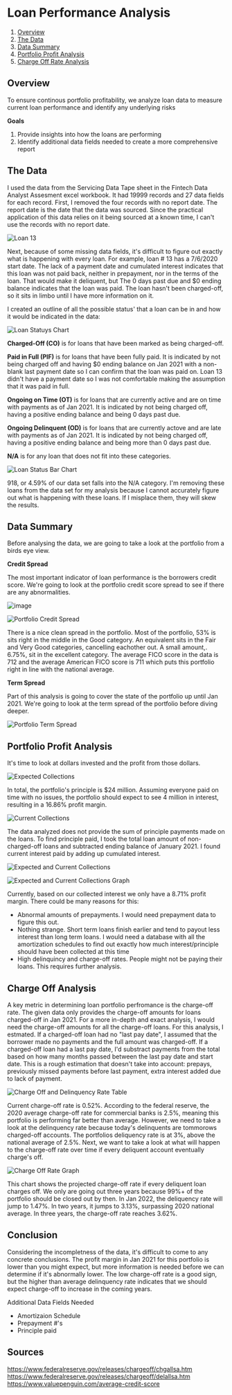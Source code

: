 # Loan Performance Analysis

1. [Overview](#overview)
2. [The Data](#the-data)
3. [Data Summary](#data-summary)
4. [Portfolio Profit Analysis](#portfolio-profit-analysis)
5. [Charge Off Rate Analysis](#charge-off-rate-analysis)


## Overview <a name="overview"></a>
To ensure continous portfolio profitability, we analyze loan data to measure current loan performance and identify any underlying risks

**Goals**
1. Provide insights into how the loans are performing
2. Identify additional data fields needed to create a more comprehensive report


## The Data <a name="the-data"></a>
I used the data from the Servicing Data Tape sheet in the Fintech Data Analyst Assesment excel workbook. It had 19999 records and 27 data fields for each record. First, I removed the four records with no report date. The report date is the date that the data was sourced. Since the practical application of this data relies on it being sourced at a known time, I can't use the records with no report date. 


![Loan 13](https://user-images.githubusercontent.com/74626307/122025071-086c4080-cd97-11eb-9f44-2253fedfad45.png)


Next, because of some missing data fields, it's difficult to figure out exactly what is happening with every loan. For example, loan # 13 has a 7/6/2020 start date. The lack of a payment date and cumulated interest indicates that this loan was not paid back, neither in prepayment, nor in the terms of the loan. That would make it deliquent, but The 0 days past due and $0 ending balance indicates that the loan was paid. The loan hasn't been charged-off, so it sits in limbo until I have more information on it. 


I created an outline of all the possible status' that a loan can be in and how it would be indicated in the data:

  
![Loan Statuys Chart](https://user-images.githubusercontent.com/74626307/122027146-db209200-cd98-11eb-8eb8-e79faa34ea0b.png)


**Charged-Off (CO)** is for loans that have been marked as being charged-off.

**Paid in Full (PIF)** is for loans that have been fully paid. It is indicated by not being charged off and having $0 ending balance on Jan 2021 with a non-blank last payment date so I can confirm that the loan was paid on. Loan 13 didn't have a payment date so I was not comfortable making the assumption that it was paid in full. 

**Ongoing on Time (OT)** is for loans that are currently active and are on time with payments as of Jan 2021. It is indicated by not being charged off, having a positive ending balance and being 0 days past due. 

**Ongoing Delinquent (OD)** is for loans that are currently actove and are late with payments as of Jan 2021. It is indicated by not being charged off, having a positive ending balance and being more than 0 days past due.

**N/A** is for any loan that does not fit into these categories.


![Loan Status Bar Chart](https://user-images.githubusercontent.com/74626307/122028358-f4760e00-cd99-11eb-8b8c-db6e64ea4ab6.png)


918, or 4.59% of our data set falls into the N/A category. I'm removing these loans from the data set for my analysis because I cannot accurately figure out what is happening with these loans. If I misplace them, they will skew the results. 


## Data Summary <a name="data-summary"></a>
Before analysing the data, we are going to take a look at the portfolio from a birds eye view.


**Credit Spread**


The most important indicator of loan performance is the borrowers credit score. We're going to look at the portfolio credit score spread to see if there are any abnormalities. 


![image](https://user-images.githubusercontent.com/74626307/122029842-3bb0ce80-cd9b-11eb-9394-5c9664588a8f.png)


![Portfolio Credit Spread](https://user-images.githubusercontent.com/74626307/122030307-a9f59100-cd9b-11eb-8122-63f68254b78a.png)


There is a nice clean spread in the portfolio. Most of the portfolio, 53% is sits right in the middle in the Good category. An equivalent sits in the Fair and Very Good categories, cancelling eachother out. A small amount,. 6.75%, sit in the excellent category. The average FICO score in the data is 712 and the average American FICO score is 711 which puts this portfolio right in line with the national average. 


**Term Spread**

Part of this analysis is going to cover the state of the portfolio up until Jan 2021. We're going to look at the term spread of the portfolio before diving deeper. 
  
 
![Portfolio Term Spread](https://user-images.githubusercontent.com/74626307/122030637-f3de7700-cd9b-11eb-815f-3bc41cf79f2e.png)


  
  
## Portfolio Profit Analysis <a name="portfolio-profit-analysis"></a>
  
It's time to look at dollars invested and the profit from those dollars. 


![Expected Collections](https://user-images.githubusercontent.com/74626307/122031050-520b5a00-cd9c-11eb-99fa-810c10b8703c.png)


In total, the portfolio's principle is $24 million. Assuming everyone paid on time with no issues, the portfolio should expect to see 4 million in interest, resulting in a 16.86% profit margin.


![Current Collections](https://user-images.githubusercontent.com/74626307/122031346-9d256d00-cd9c-11eb-9eeb-40e32dd5b6f2.png)

The data analyzed does not provide the sum of principle payments made on the loans. To find principle paid, I took the total loan amount of non-charged-off loans and subtracted ending balance of January 2021. I found current interest paid by adding up cumulated interest.
  
  
![Expected and Current Collections](https://user-images.githubusercontent.com/74626307/122031095-5c2d5880-cd9c-11eb-87c0-541416c7b32c.png)


![Expected and Current Collections Graph](https://user-images.githubusercontent.com/74626307/122031363-a1ea2100-cd9c-11eb-8451-d30ebb013b06.png)


Currently, based on our collected interest we only have a 8.71% profit margin. There could be many reasons for this:
  - Abnormal amounts of prepayments. I would need prepayment data to figure this out. 
  - Nothing strange. Short term loans finish earlier and tend to payout less interest than long term loans. I would need a database with all the amortization schedules to find out exactly how much interest/principle should have been collected at this time
  - High delinquincy and charge-off rates. People might not be paying their loans. This requires further analysis. 

  
  
## Charge Off Analysis <a name="charge-off-rate-analysis"></a>

A key metric in determining loan portfolio perfromance is the charge-off rate. The given data only provides the charge-off amounts for loans charged-off in Jan 2021. For a more in-depth and exact analysis, I would need the charge-off amounts for all the charge-off loans. For this analysis, I estmated. If a charged-off loan had no "last pay date", I assumed that the borrower made no payments and the full amount was charged-off. If a charged-off loan had a last pay date, I'd substract payments from the total based on how many months passed between the last pay date and start date. This is a rough estimation that doesn't take into account: prepays, previously missed payments before last payment, extra interest added due to lack of payment. 


![Charge Off and Delinquency Rate Table](https://user-images.githubusercontent.com/74626307/122032166-613ed780-cd9d-11eb-90d7-cf857d297ef5.png)

 
Current charge-off rate is 0.52%. According to the federal reserve, the 2020 average charge-off rate for commercial banks is 2.5%, meaning this portfolio is performing far better than average. However, we need to take a look at the delinquency rate because today's delinquents are tommorows charged-off accounts. The portfolios deliquency rate is at 3%, above the national average of 2.5%. Next, we want to take a look at what will happen to the charge-off rate over time if every deliquent account eventually charge's off.


![Charge Off Rate Graph](https://user-images.githubusercontent.com/74626307/122032269-76b40180-cd9d-11eb-87fd-f3865b4eafb3.png)

  
This chart shows the projected charge-off rate if every deliquent loan charges off. We only are going out three years because 99%+ of the portfolio should be closed out by then. In Jan 2022, the deliquency rate will jump to 1.47%. In two years, it jumps to 3.13%, surpassing 2020 national average. In three years, the charge-off rate reaches 3.62%. 


## Conclusion
Considering the incompletness of the data, it's difficult to come to any concrete conclusions. The profit margin in Jan 2021 for this portfolio is lower than you might expect, but more information is needed before we can determine if it's abnormally lower. The low charge-off rate is a good sign, but the higher than average delinquency rate indicates that we should expect charge-off to increase in the coming years. 

Additional Data Fields Needed
- Amortizaion Schedule
- Prepayment #'s
- Principle paid


## Sources
https://www.federalreserve.gov/releases/chargeoff/chgallsa.htm
https://www.federalreserve.gov/releases/chargeoff/delallsa.htm
https://www.valuepenguin.com/average-credit-score



